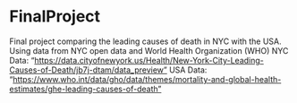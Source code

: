 # FinalProject
Final project comparing the leading causes of death in NYC with the USA. Using data from NYC open data and World Health Organization (WHO)
NYC Data: “https://data.cityofnewyork.us/Health/New-York-City-Leading-Causes-of-Death/jb7j-dtam/data_preview”
USA Data: “https://www.who.int/data/gho/data/themes/mortality-and-global-health-estimates/ghe-leading-causes-of-death”
